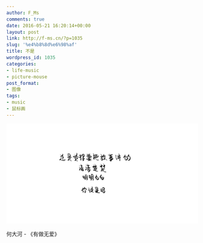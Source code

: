 ```yaml
---
author: F_Ms
comments: true
date: 2016-05-21 16:20:14+00:00
layout: post
link: http://f-ms.cn/?p=1035
slug: '%e4%b8%8d%e6%98%af'
title: 不是
wordpress_id: 1035
categories:
- life-music
- picture-mouse
post_format:
- 图像
tags:
- music
- 鼠标画
---
```


![总是觉得要把故事讲的清清楚楚、明明白白，你说是吗？_20160520](/img/post/wp/2016/05/总是觉得要把故事讲的清清楚楚、明明白白，你说是吗？_20160520.png)


何大河 - 《有做无爱》
